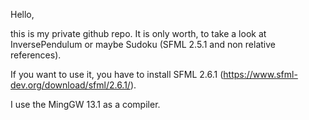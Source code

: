 Hello,

this is my private github repo. It is only worth, to take a look at InversePendulum or maybe Sudoku (SFML 2.5.1 and non relative references). 

If you want to use it, you have to install SFML 2.6.1 (https://www.sfml-dev.org/download/sfml/2.6.1/).

I use the MingGW 13.1 as a compiler.
